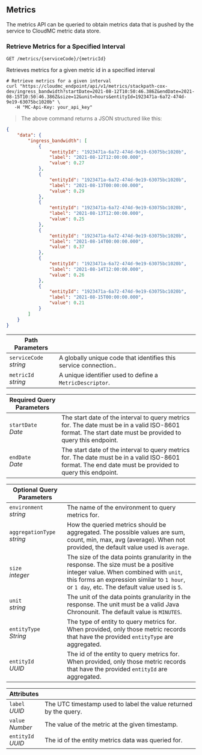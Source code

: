 ## Metrics

The metrics API can be queried to obtain metrics data that is pushed by the service to CloudMC metric data store.

### Retrieve Metrics for a Specified Interval

<!-- GET METRICS FOR INTERVAL -->

`GET /metrics/{serviceCode}/{metricId}`

Retrieves metrics for a given metric id in a specified interval

```shell
# Retrieve metrics for a given interval
curl "https://cloudmc_endpoint/api/v1/metrics/stackpath-cox-dev/ingress_bandwidth?startDate=2021-08-12T10:50:46.386Z&endDate=2021-08-15T10:50:46.386Z&size=12&unit=hours&entityId=1923471a-6a72-474d-9e19-63075bc1020b" \
   -H "MC-Api-Key: your_api_key"
```
> The above command returns a JSON structured like this:

```json
{
    "data": {
        "ingress_bandwidth": [
            {
                "entityId": "1923471a-6a72-474d-9e19-63075bc1020b",
                "label": "2021-08-12T12:00:00.000",
                "value": 0.27
            },
            {
                "entityId": "1923471a-6a72-474d-9e19-63075bc1020b",
                "label": "2021-08-13T00:00:00.000",
                "value": 0.29
            },
            {
                "entityId": "1923471a-6a72-474d-9e19-63075bc1020b",
                "label": "2021-08-13T12:00:00.000",
                "value": 0.25
            },
            {
                "entityId": "1923471a-6a72-474d-9e19-63075bc1020b",
                "label": "2021-08-14T00:00:00.000",
                "value": 0.37
            },
            {
                "entityId": "1923471a-6a72-474d-9e19-63075bc1020b",
                "label": "2021-08-14T12:00:00.000",
                "value": 0.26
            },
            {
                "entityId": "1923471a-6a72-474d-9e19-63075bc1020b",
                "label": "2021-08-15T00:00:00.000",
                "value": 0.21
            }
        ]
    }
}
```

Path Parameters | &nbsp;
---- | -----------
`serviceCode`<br/>*string* | A globally unique code that identifies this service connection..
`metricId`<br/>*string* | A unique identifier used to define a `MetricDescriptor`.

Required Query Parameters | &nbsp;
---- | -----------
`startDate`<br/>*Date* | The start date of the interval to query metrics for. The date must be in a valid ISO-8601 format. The start date must be provided to query this endpoint.
`endDate`<br/>*Date* | The start date of the interval to query metrics for. The date must be in a valid ISO-8601 format.  The end date must be provided to query this endpoint.

Optional Query Parameters | &nbsp;
---- | -----------
`environment`<br/>*string* | The name of the environment to query metrics for.
`aggregationType`<br/>*string* | How the queried metrics should be aggregated. The possible values are sum, count, min, max, avg (average). When not provided, the default value used is `average`.
`size`<br/>*integer* | The size of the data points granularity in the response. The size must be a positive integer value. When combined with `unit`, this forms an expression similar to `1 hour`, or `1 day`, etc. The default value used is `5`.
`unit`<br/>*string* | The unit of the data points granularity in the response. The unit must be a valid Java Chronounit. The default value is `MINUTES`.
`entityType`<br/>*String* | The type of entity to query metrics for. When provided, only those metric records that have the provided `entityType` are aggregated.
`entityId`<br/>*UUID* | The id of the entity to query metrics for. When provided, only those metric records that have the provided `entityId` are aggregated.


Attributes | &nbsp;
---- | -----------
`label`<br/>*UUID* | The UTC timestamp used to label the value returned by the query.
`value`<br/>*Number* | The value of the metric at the given timestamp.
`entityId`<br/>*UUID* | The id of the entity metrics data was queried for.
